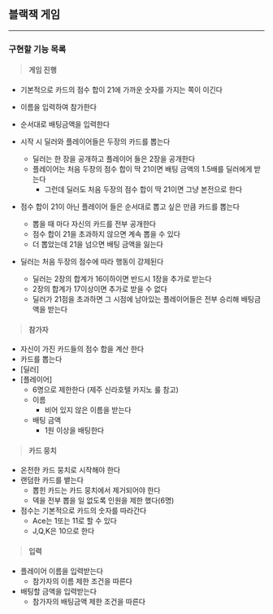 ## 블랙잭 게임

---

### 구현할 기능 목록

> #### 게임 진행

- 기본적으로 카드의 점수 합이 21에 가까운 숫자를 가지는 쪽이 이긴다
- 이름을 입력하여 참가한다
- 순서대로 배팅금액을 입력한다
- 시작 시 딜러와 플레이어들은 두장의 카드를 뽑는다
  - 딜러는 한 장을 공개하고 플레이어 들은 2장을 공개한다
  - 플레이어는 처음 두장의 점수 합이 딱 21이면 배팅 금액의 1.5배를 딜러에게 받는다
    - 그런데 딜러도 처음 두장의 점수 합이 딱 21이면 그냥 본전으로 한다
- 점수 합이 21이 아닌 플레이어 들은 순서대로 뽑고 싶은 만큼 카드를 뽑는다
  - 뽑을 때 마다 자신의 카드를 전부 공개한다
  - 점수 합이 21을 초과하지 않으면 계속 뽑을 수 있다
  - 더 뽑았는데 21을 넘으면 배팅 금액을 잃는다
- 딜러는 처음 두장의 점수에 따라 행동이 강제된다

  - 딜러는 2장의 합계가 16이하이면 반드시 1장을 추가로 받는다
  - 2장의 합계가 17이상이면 추가로 받을 수 없다
  - 딜러가 21점을 초과하면 그 시점에 남아있는 플레이어들은 전부 승리해 배팅금액을 받는다

> #### 참가자

- 자신이 가진 카드들의 점수 합을 계산 한다
- 카드를 뽑는다
- [딜러]
- [플레이어]
  - 6명으로 제한한다 (제주 신라호텔 카지노 룰 참고)
  - 이름
    - 비어 있지 않은 이름을 받는다
  - 배팅 금액
    - 1원 이상을 배팅한다

> #### 카드 뭉치

- 온전한 카드 뭉치로 시작해야 한다
- 랜덤한 카드를 뱉는다
  - 뽑힌 카드는 카드 뭉치에서 제거되어야 한다
  - 덱을 전부 뽑을 일 없도록 인원을 제한 했다(6명)
- 점수는 기본적으로 카드의 숫자를 따라간다
  - Ace는 1또는 11로 할 수 있다
  - J,Q,K은 10으로 한다

> #### 입력

- 플레이어 이름을 입력받는다
  - 참가자의 이름 제한 조건을 따른다
- 배팅할 금액을 입력받는다
  - 참가자의 배팅금액 제한 조건을 따른다